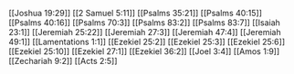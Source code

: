 [[Joshua 19:29]]
[[2 Samuel 5:11]]
[[Psalms 35:21]]
[[Psalms 40:15]]
[[Psalms 40:16]]
[[Psalms 70:3]]
[[Psalms 83:2]]
[[Psalms 83:7]]
[[Isaiah 23:1]]
[[Jeremiah 25:22]]
[[Jeremiah 27:3]]
[[Jeremiah 47:4]]
[[Jeremiah 49:1]]
[[Lamentations 1:1]]
[[Ezekiel 25:2]]
[[Ezekiel 25:3]]
[[Ezekiel 25:6]]
[[Ezekiel 25:10]]
[[Ezekiel 27:1]]
[[Ezekiel 36:2]]
[[Joel 3:4]]
[[Amos 1:9]]
[[Zechariah 9:2]]
[[Acts 2:5]]
